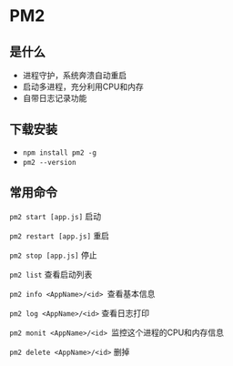 # PM2



## 是什么

- 进程守护，系统奔溃自动重启
- 启动多进程，充分利用CPU和内存
- 自带日志记录功能



## 下载安装

- `npm install pm2 -g`
- `pm2 --version` 



## 常用命令

`pm2 start [app.js]` 启动

`pm2 restart [app.js]` 重启

`pm2 stop [app.js]` 停止

`pm2 list` 查看启动列表

`pm2 info <AppName>/<id> `查看基本信息

`pm2 log <AppName>/<id>` 查看日志打印

`pm2 monit <AppName>/<id> `监控这个进程的CPU和内存信息

`pm2 delete <AppName>/<id>` 删掉

